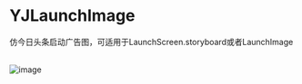 # YJLaunchImage
仿今日头条启动广告图，可适用于LaunchScreen.storyboard或者LaunchImage  

![image](http://www.code4app.com/data/attachment/forum/201612/27/164554aaedyeihqfkzm6e9.gif)
